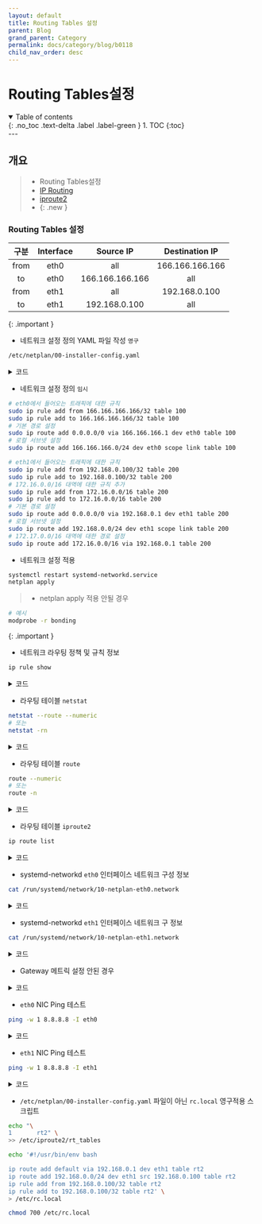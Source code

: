 ```yaml
---
layout: default
title: Routing Tables 설정
parent: Blog
grand_parent: Category
permalink: docs/category/blog/b0118
child_nav_order: desc
---
```

# Routing Tables설정
<details open markdown="block">
  <summary>
    Table of contents
  </summary>
  {: .no_toc .text-delta .label .label-green }
1. TOC
{:toc}
</details>
---

## 개요

> - Routing Tables설정
> - [IP Routing](http://linux-ip.net/html/routing-tables.html)
> - [iproute2 ](https://tldp.org/HOWTO/Adv-Routing-HOWTO/lartc.rpdb.html)
> - [](https://blog.scottlowe.org/2013/05/29/a-quick-introduction-to-linux-policy-routing/)
{: .new }

### Routing Tables 설정

>
| 구분         | Interface           | Source IP           | Destination IP     |
|:-----------:|:-------------------:|:-------------------:|:------------------:|
| from        | eth0                | all                 | 166.166.166.166    |
| to          | eth0                | 166.166.166.166     | all                |
| from        | eth1                | all                 | 192.168.0.100      |
| to          | eth1                | 192.168.0.100       | all                |
>
{: .important }


- 네트워크 설정 정의 YAML 파일 작성 `영구`

```bash
/etc/netplan/00-installer-config.yaml
```

<details markdown="block">
  <summary>
    코드
  </summary>
  {: .label .label-green }
  
```bash
# This is the network config written by 'subiquity'
network:
  version: 2
  renderer: networkd
  ethernets:
    eth0:
      dhcp4: false
      dhcp6: false
      addresses: [ 166.166.166.166/24 ]
      nameservers:
        addresses: [ 8.8.8.8 ]
      routes:
        - to: default
          via: 166.166.166.1
# eth0에서 들어오는 트래픽에 대한 규칙
# sudo ip rule add from 166.166.166.166/32 table 100
# sudo ip rule add to 166.166.166.166/32 table 100
      routing-policy:
        - from: 166.166.166.166/32
          table: 100
        - to: 166.166.166.166/32
          table: 100
# 기본 경로 설정
# sudo ip route add 0.0.0.0/0 via 166.166.166.1 dev eth0 table 100
# 로컬 서브넷 설정
# sudo ip route add 166.166.166.0/24 dev eth0 scope link table 100
      routes:
        - to: 0.0.0.0/0
          via: 223.26.214.1
          table: 100
        - to: 223.26.214.0/24
          scope: link
          table: 100
    eth1:
      dhcp4: false
      dhcp6: false
      addresses: [ 192.168.0.100/24 ]
      nameservers:
        addresses: [ 8.8.8.8 ]
# eth1에서 들어오는 트래픽에 대한 규칙
# sudo ip rule add from 192.168.0.100/32 table 200
# sudo ip rule add to 192.168.0.100/32 table 200
# 172.16.0.0/16 대역에 대한 규칙 추가
# sudo ip rule add from 172.16.0.0/16 table 200
# sudo ip rule add to 172.16.0.0/16 table 200
      routing-policy:
        - from: 192.168.0.100/32
          table: 200
        - to: 192.168.0.100/32
          table: 200
        - from: 172.16.0.0/16
          table: 200
        - to: 172.16.0.0/16
          table: 200
# 기본 경로 설정
# sudo ip route add 0.0.0.0/0 via 192.168.0.1 dev eth1 table 200
# 로컬 서브넷 설정
# sudo ip route add 192.168.0.0/24 dev eth1 scope link table 200
# 172.17.0.0/16 대역에 대한 경로 설정
# sudo ip route add 172.17.0.0/16 via 192.168.0.1 table 200
      routes:
        - to: 0.0.0.0/0
          via: 192.168.0.1
          table: 200
        - to: 192.168.0.0/24
          scope: link
          table: 200
        - to: 172.17.0.0/16
          via: 192.168.0.1
          table: 200
```

</details>

- 네트워크 설정 정의 `임시`

```bash
# eth0에서 들어오는 트래픽에 대한 규칙
sudo ip rule add from 166.166.166.166/32 table 100
sudo ip rule add to 166.166.166.166/32 table 100
# 기본 경로 설정
sudo ip route add 0.0.0.0/0 via 166.166.166.1 dev eth0 table 100
# 로컬 서브넷 설정
sudo ip route add 166.166.166.0/24 dev eth0 scope link table 100

# eth1에서 들어오는 트래픽에 대한 규칙
sudo ip rule add from 192.168.0.100/32 table 200
sudo ip rule add to 192.168.0.100/32 table 200
# 172.16.0.0/16 대역에 대한 규칙 추가
sudo ip rule add from 172.16.0.0/16 table 200
sudo ip rule add to 172.16.0.0/16 table 200
# 기본 경로 설정
sudo ip route add 0.0.0.0/0 via 192.168.0.1 dev eth1 table 200
# 로컬 서브넷 설정
sudo ip route add 192.168.0.0/24 dev eth1 scope link table 200
# 172.17.0.0/16 대역에 대한 경로 설정
sudo ip route add 172.16.0.0/16 via 192.168.0.1 table 200
```

- 네트워크 설정 적용

```bash
systemctl restart systemd-networkd.service
netplan apply
```

> - netplan apply 적용 안될 경우
```bash
# 예시
modprobe -r bonding
```
>
{: .important }

- 네트워크 라우팅 정책 및 규칙 정보

```bash
ip rule show
```

<details markdown="block">
  <summary>
    코드
  </summary>
  {: .label .label-green }

```bash
0:      from all lookup local
32760:  from all to 166.166.166.166 lookup 100 proto static
32761:  from 166.166.166.166 lookup 100 proto static
32762:  from all to 192.168.0.100 lookup 200 proto static
32763:  from 172.16.0.0/16 lookup 200 proto static
32764:  from all to 172.16.0.0/16 lookup 200 proto static
32765:  from 192.168.0.100 lookup 200 proto static
32766:  from all lookup main
32767:  from all lookup default
```

</details>

- 라우팅 테이블 `netstat`

```bash
netstat --route --numeric
# 또는
netstat -rn
```

<details markdown="block">
  <summary>
    코드
  </summary>
  {: .label .label-green }

```bash
Kernel IP routing table
Destination     Gateway         Genmask         Flags Metric Ref    Use Iface
0.0.0.0         166.166.166.1   0.0.0.0         UG    0      0        0 eth0
192.168.0.0     0.0.0.0         255.255.255.0   U     0      0        0 eth1
166.166.166.166 0.0.0.0         255.255.255.0   U     0      0        0 eth0
```

</details>

- 라우팅 테이블 `route`

```bash
route --numeric
# 또는
route -n
```

<details markdown="block">
  <summary>
    코드
  </summary>
  {: .label .label-green }

```bash
Kernel IP routing table
Destination     Gateway         Genmask         Flags Metric Ref    Use Iface
0.0.0.0         166.166.166.1   0.0.0.0         UG    0      0        0 eth0
192.168.0.0     0.0.0.0         255.255.255.0   U     0      0        0 eth1
166.166.166.166 0.0.0.0         255.255.255.0   U     0      0        0 eth0
```

</details>

- 라우팅 테이블 `iproute2`

```bash
ip route list
```

<details markdown="block">
  <summary>
    코드
  </summary>
  {: .label .label-green }

```
default via 166.166.166.1 dev eth0 proto static
192.168.0.0/24 dev eth1 proto kernel scope link src 192.168.0.100
166.166.166.0/24 dev eth0 proto kernel scope link src 166.166.166.166
```

</details>

- systemd-networkd `eth0` 인터페이스 네트워크 구성 정보

```bash
cat /run/systemd/network/10-netplan-eth0.network
```

<details markdown="block">
  <summary>
    코드
  </summary>
  {: .label .label-green }

```bash
[Match]
Name=eth0

[Network]
LinkLocalAddressing=ipv6
Address=166.166.166.166/24
DNS=8.8.8.8

[Route]
Destination=0.0.0.0/0
Gateway=166.166.166.1

[Route]
Destination=0.0.0.0/0
Gateway=166.166.166.1
Table=100

[Route]
Destination=166.166.166.0/24
Scope=link
Table=100

[RoutingPolicyRule]
From=166.166.166.166
Table=100

[RoutingPolicyRule]
To=166.166.166.166
Table=100
```

</details>

- systemd-networkd `eth1` 인터페이스 네트워크 구 정보

```bash
cat /run/systemd/network/10-netplan-eth1.network
```

<details markdown="block">
  <summary>
    코드
  </summary>
  {: .label .label-green }

```bash
[Match]
Name=eth1

[Network]
LinkLocalAddressing=ipv6
Address=192.168.0.100/24
DNS=8.8.8.8

[Route]
Destination=0.0.0.0/0
Gateway=192.168.0.1
Table=200

[Route]
Destination=192.168.0.0/24
Scope=link
Table=200

[Route]
Destination=172.17.0.0/16
Gateway=192.168.0.1
Table=200

[RoutingPolicyRule]
From=192.168.0.100/32
Table=200

[RoutingPolicyRule]
To=192.168.0.100/32
Table=200

[RoutingPolicyRule]
To=172.16.0.0/16
Table=200

[RoutingPolicyRule]
From=172.16.0.0/16
Table=200
```

</details>

- Gateway 메트릭 설정 안된 경우

<details markdown="block">
  <summary>
    코드
  </summary>
  {: .label .label-green }

```bash
PING 8.8.8.8 (8.8.8.8) from 172.16.0.6 enp0s8: 56(84) bytes of data.

--- 8.8.8.8 ping statistics ---
1 packets transmitted, 0 received, 100% packet loss, time 0ms
```

</details>

- `eth0` NIC Ping 테스트

```bash
ping -w 1 8.8.8.8 -I eth0
```

<details markdown="block">
  <summary>
    코드
  </summary>
  {: .label .label-green }

```bash
PING 8.8.8.8 (8.8.8.8) from 166.166.166.166 eth0: 56(84) bytes of data.
64 bytes from 8.8.8.8: icmp_seq=1 ttl=56 time=34.0 ms

--- 8.8.8.8 ping statistics ---
1 packets transmitted, 1 received, 0% packet loss, time 0ms
rtt min/avg/max/mdev = 34.003/34.003/34.003/0.000 ms
```

</details>

- `eth1` NIC Ping 테스트

```bash
ping -w 1 8.8.8.8 -I eth1
```

<details markdown="block">
  <summary>
    코드
  </summary>
  {: .label .label-green }

```bash
PING 8.8.8.8 (8.8.8.8) from 172.16.0.6 enp0s8: 56(84) bytes of data.
64 bytes from 8.8.8.8: icmp_seq=1 ttl=55 time=32.2 ms

--- 8.8.8.8 ping statistics ---
1 packets transmitted, 1 received, 0% packet loss, time 0ms
rtt min/avg/max/mdev = 32.240/32.240/32.240/0.000 ms
```

</details>

- `/etc/netplan/00-installer-config.yaml` 파일이 아닌 `rc.local` 영구적용 스크립트

```bash
echo "\
1       rt2" \
>> /etc/iproute2/rt_tables

echo '#!/usr/bin/env bash

ip route add default via 192.168.0.1 dev eth1 table rt2
ip route add 192.168.0.0/24 dev eth1 src 192.168.0.100 table rt2
ip rule add from 192.168.0.100/32 table rt2
ip rule add to 192.168.0.100/32 table rt2' \
> /etc/rc.local

chmod 700 /etc/rc.local
```
